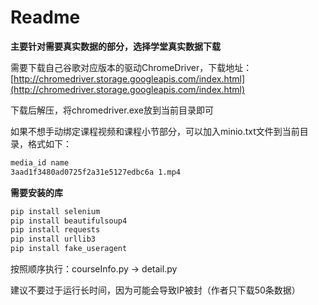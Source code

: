 # Readme

**主要针对需要真实数据的部分，选择学堂真实数据下载**

需要下载自己谷歌对应版本的驱动ChromeDriver，下载地址：[http://chromedriver.storage.googleapis.com/index.html](http://chromedriver.storage.googleapis.com/index.html)

下载后解压，将chromedriver.exe放到当前目录即可

如果不想手动绑定课程视频和课程小节部分，可以加入minio.txt文件到当前目录，格式如下：

```txt
media_id name
3aad1f3480ad0725f2a31e5127edbc6a 1.mp4
```

**需要安装的库**

```bash
pip install selenium
pip install beautifulsoup4
pip install requests
pip install urllib3
pip install fake_useragent
```

按照顺序执行：courseInfo.py -> detail.py

建议不要过于运行长时间，因为可能会导致IP被封（作者只下载50条数据）